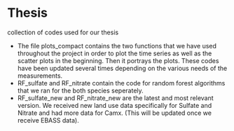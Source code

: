 # Thesis
collection of codes used for our thesis
- The file plots_compact contains the two functions that we have used throughout the project in order to plot the time series as well as the scatter plots in the beginning. Then it portrays the plots. These codes have been updated several times depending on the various needs of the measurements.
- RF_sulfate and RF_nitrate contain the code for random forest algorithms that we ran for the both species seperately.
- RF_sulfate_new and RF_nitrate_new are the latest and most relevant version. We received new land use data specifically for Sulfate and Nitrate and had more data for Camx. (This will be updated once we receive EBASS data).
